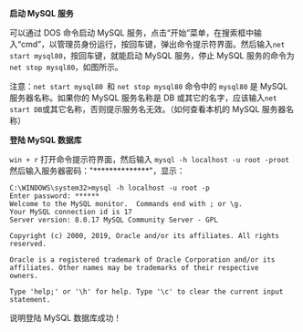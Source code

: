 **启动 MySQL 服务**

可以通过 DOS 命令启动 MySQL 服务，点击“开始”菜单，在搜索框中输入“cmd”，以管理员身份运行，按回车键，弹出命令提示符界面。然后输入`net start mysql80`，按回车键，就能启动 MySQL 服务，停止 MySQL 服务的命令为`net stop mysql80`，如图所示。

注意：`net start mysql80 `和 `net stop mysql80` 命令中的 `mysql80` 是 MySQL 服务器名称。如果你的 MySQL 服务名称是 DB 或其它的名字，应该输入`net start DB`或其它名称，否则提示服务名无效。（如何查看本机的 MySQL 服务器名称）

**登陆 MySQL 数据库**

`win + r`  打开命令提示符界面，然后输入  `mysql -h localhost -u root -proot` 然后输入服务器密码："**************"，显示：

```mysql
C:\WINDOWS\system32>mysql -h localhost -u root -p
Enter password: ******
Welcome to the MySQL monitor.  Commands end with ; or \g.
Your MySQL connection id is 17
Server version: 8.0.17 MySQL Community Server - GPL

Copyright (c) 2000, 2019, Oracle and/or its affiliates. All rights reserved.

Oracle is a registered trademark of Oracle Corporation and/or its
affiliates. Other names may be trademarks of their respective
owners.

Type 'help;' or '\h' for help. Type '\c' to clear the current input statement.
```

说明登陆 MySQL 数据库成功！

